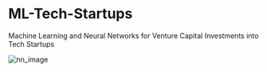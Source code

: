 # ML-Tech-Startups
Machine Learning and Neural Networks for Venture Capital Investments into Tech Startups



![nn_image](ML-Tech-Startups/NN_Tech/Resources/NN_image.png)
